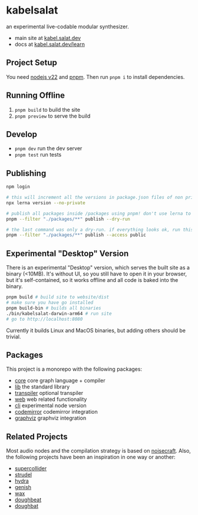 # kabelsalat

an experimental live-codable modular synthesizer.

- main site at [kabel.salat.dev](https://kabel.salat.dev)
- docs at [kabel.salat.dev/learn](https://kabel.salat.dev/learn/)

## Project Setup

You need [nodejs v22](https://nodejs.org/en) and [pnpm](https://pnpm.io/). Then run `pnpm i` to install dependencies.

## Running Offline

1. `pnpm build` to build the site
2. `pnpm preview` to serve the build

## Develop

- `pnpm dev` run the dev server
- `pnpm test` run tests

## Publishing

```sh
npm login

# this will increment all the versions in package.json files of non private packages to selected versions
npx lerna version --no-private

# publish all packages inside /packages using pnpm! don't use lerna to publish!!
pnpm --filter "./packages/**" publish --dry-run

# the last command was only a dry-run. if everything looks ok, run this:
pnpm --filter "./packages/**" publish --access public
```

## Experimental "Desktop" Version

There is an experimental "Desktop" version, which serves the built site as a binary (<10MB).
It's without UI, so you still have to open it in your browser, but it's self-contained, so it works offline and all code is baked into the binary.

```sh
pnpm build # build site to website/dist
# make sure you have go installed
pnpm build-bin # builds all binaries
./bin/kabelsalat-darwin-arm64 # run site
# go to http://localhost:8080
```

Currently it builds Linux and MacOS binaries, but adding others should be trivial.

## Packages

This project is a monorepo with the following packages:

- [core](./packages/core/) core graph language + compiler
- [lib](./packages/lib/) the standard library
- [transpiler](./packages/transpiler/) optional transpiler
- [web](./packages/web/) web related functionality
- [cli](./packages/cli/) experimental node version
- [codemirror](./packages/codemirror/) codemirror integration
- [graphviz](./packages/graphviz/) graphviz integration

## Related Projects

Most audio nodes and the compilation strategy is based on [noisecraft](https://noisecraft.app/). Also, the following projects have been an inspiration in one way or another:

- [supercollider](https://supercollider.github.io/)
- [strudel](https://strudel.cc/)
- [hydra](https://hydra.ojack.xyz/)
- [genish](https://www.charlie-roberts.com/genish/)
- [wax](https://nnirror.xyz/wax/)
- [doughbeat](https://github.com/felixroos/doughbeat)
- [doughbat](https://github.com/felixroos/doughbat)
